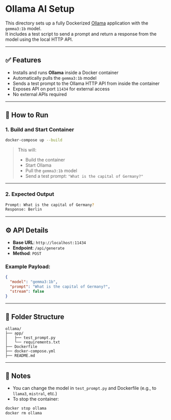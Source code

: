 # Ollama AI Setup

This directory sets up a fully Dockerized [Ollama](https://ollama.com) application with the `gemma3:1b` model.  
It includes a test script to send a prompt and return a response from the model using the local HTTP API.

---

## ✅ Features

- Installs and runs **Ollama** inside a Docker container
- Automatically pulls the `gemma3:1b` model
- Sends a test prompt to the Ollama HTTP API from inside the container
- Exposes API on port `11434` for external access
- No external APIs required

---

## 🚀 How to Run

### 1. Build and Start Container

```bash
docker-compose up --build
````

> This will:
>
> * Build the container
> * Start Ollama
> * Pull the `gemma3:1b` model
> * Send a test prompt: `"What is the capital of Germany?"`

---

### 2. Expected Output

```bash
Prompt: What is the capital of Germany?
Response: Berlin
```

---

## ⚙️ API Details

* **Base URL**: `http://localhost:11434`
* **Endpoint**: `/api/generate`
* **Method**: `POST`

### Example Payload:

```json
{
  "model": "gemma3:1b",
  "prompt": "What is the capital of Germany?",
  "stream": false
}
```

---

## 📂 Folder Structure

```
ollama/
├── app/
│   ├── test_prompt.py
│   └── requirements.txt
├── Dockerfile
├── docker-compose.yml
├── README.md
```

---

## 🧪 Notes

* You can change the model in `test_prompt.py` and Dockerfile (e.g., to `llama3`, `mistral`, etc.)
* To stop the container:

```bash
docker stop ollama
docker rm ollama
```